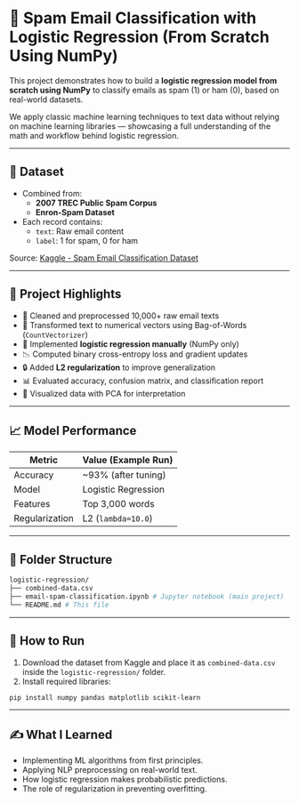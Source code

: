 # 📧 Spam Email Classification with Logistic Regression (From Scratch Using NumPy)

This project demonstrates how to build a **logistic regression model from scratch using NumPy** to classify emails as spam (1) or ham (0), based on real-world datasets.

We apply classic machine learning techniques to text data without relying on machine learning libraries — showcasing a full understanding of the math and workflow behind logistic regression.

---

## 🧾 Dataset

- Combined from:
  - **2007 TREC Public Spam Corpus**
  - **Enron-Spam Dataset**
- Each record contains:
  - `text`: Raw email content
  - `label`: 1 for spam, 0 for ham

Source: [Kaggle - Spam Email Classification Dataset](https://www.kaggle.com/datasets/purusinghvi/email-spam-classification-dataset)

---

## 🧠 Project Highlights

- 🧹 Cleaned and preprocessed 10,000+ raw email texts
- 🧮 Transformed text to numerical vectors using Bag-of-Words (`CountVectorizer`)
- 🔁 Implemented **logistic regression manually** (NumPy only)
- 📉 Computed binary cross-entropy loss and gradient updates
- 🔒 Added **L2 regularization** to improve generalization
- 📊 Evaluated accuracy, confusion matrix, and classification report
- 🧪 Visualized data with PCA for interpretation

---

## 📈 Model Performance

| Metric     | Value (Example Run) |
|------------|---------------------|
| Accuracy   | ~93% (after tuning) |
| Model      | Logistic Regression |
| Features   | Top 3,000 words     |
| Regularization | L2 (`lambda=10.0`)  |

---

## 📂 Folder Structure

```bash
logistic-regression/
├── combined-data.csv 
├── email-spam-classification.ipynb # Jupyter notebook (main project)
└── README.md # This file
```
---

## 🚀 How to Run

1. Download the dataset from Kaggle and place it as `combined-data.csv` inside the `logistic-regression/` folder.
2. Install required libraries:

```bash
pip install numpy pandas matplotlib scikit-learn
```

---

## ✍️ What I Learned
- Implementing ML algorithms from first principles.
- Applying NLP preprocessing on real-world text.
- How logistic regression makes probabilistic predictions.
- The role of regularization in preventing overfitting.